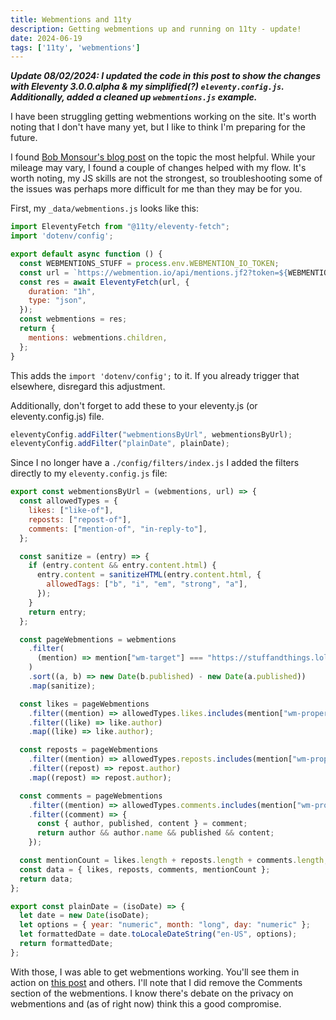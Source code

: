 ```yaml
---
title: Webmentions and 11ty
description: Getting webmentions up and running on 11ty - update!
date: 2024-06-19
tags: ['11ty', 'webmentions']
---
```


***Update 08/02/2024: I updated the code in this post to show the changes with Eleventy 3.0.0.alpha & my simplified(?) `eleventy.config.js`. Additionally, added a cleaned up `webmentions.js` example.***

I have been struggling getting webmentions working on the site. It's worth noting that I don't have many yet, but I like to think I'm preparing for the future.

I found [Bob Monsour's blog post](https://www.bobmonsour.com/posts/adding-webmentions-to-my-site/) on the topic the most helpful. While your mileage may vary, I found a couple of changes helped with my flow. It's worth noting, my JS skills are not the strongest, so troubleshooting some of the issues was perhaps more difficult for me than they may be for you.

First, my `_data/webmentions.js` looks like this:

```js
import EleventyFetch from "@11ty/eleventy-fetch";
import 'dotenv/config';

export default async function () {
  const WEBMENTIONS_STUFF = process.env.WEBMENTION_IO_TOKEN;
  const url = `https://webmention.io/api/mentions.jf2?token=${WEBMENTIONS_STUFF}&per-page=900`;
  const res = await EleventyFetch(url, {
    duration: "1h",
    type: "json",
  });
  const webmentions = res;
  return {
    mentions: webmentions.children,
  };
}
```
This adds the `import 'dotenv/config';` to it. If you already trigger that elsewhere, disregard this adjustment.

Additionally, don't forget to add these to your eleventy.js (or eleventy.config.js) file.
```js
eleventyConfig.addFilter("webmentionsByUrl", webmentionsByUrl);
eleventyConfig.addFilter("plainDate", plainDate);
```

Since I no longer have a `./config/filters/index.js` I added the filters directly to my `eleventy.config.js` file:

```js
export const webmentionsByUrl = (webmentions, url) => {
  const allowedTypes = {
    likes: ["like-of"],
    reposts: ["repost-of"],
    comments: ["mention-of", "in-reply-to"],
  };

  const sanitize = (entry) => {
    if (entry.content && entry.content.html) {
      entry.content = sanitizeHTML(entry.content.html, {
        allowedTags: ["b", "i", "em", "strong", "a"],
      });
    }
    return entry;
  };

  const pageWebmentions = webmentions
    .filter(
      (mention) => mention["wm-target"] === "https://stuffandthings.lol" + url
    )
    .sort((a, b) => new Date(b.published) - new Date(a.published))
    .map(sanitize);

  const likes = pageWebmentions
    .filter((mention) => allowedTypes.likes.includes(mention["wm-property"]))
    .filter((like) => like.author)
    .map((like) => like.author);

  const reposts = pageWebmentions
    .filter((mention) => allowedTypes.reposts.includes(mention["wm-property"]))
    .filter((repost) => repost.author)
    .map((repost) => repost.author);

  const comments = pageWebmentions
    .filter((mention) => allowedTypes.comments.includes(mention["wm-property"]))
    .filter((comment) => {
      const { author, published, content } = comment;
      return author && author.name && published && content;
    });

  const mentionCount = likes.length + reposts.length + comments.length;
  const data = { likes, reposts, comments, mentionCount };
  return data;
};

export const plainDate = (isoDate) => {
  let date = new Date(isoDate);
  let options = { year: "numeric", month: "long", day: "numeric" };
  let formattedDate = date.toLocaleDateString("en-US", options);
  return formattedDate;
};
```

With those, I was able to get webmentions working. You'll see them in action on [this post](https://stuffandthings.lol/2024-06-09_site_updates/) and others. I'll note that I did remove the Comments section of the webmentions. I know there's debate on the privacy on webmentions and (as of right now) think this a good compromise.